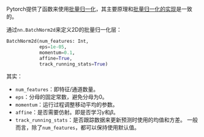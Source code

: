 Pytorch提供了函数来使用[批量归一化](批量归一化.md)，其主要原理和[批量归一化的实现](批量归一化的实现.md)是一致的。

通过`nn.BatchNorm2d`来定义2D的批量归一化层：
```python
BatchNorm2d(num_features: Int,
			eps=1e-05,
			momentum=0.1,
			affine=True,
			track_running_stats=True)
```
其实：
- `num_features`：即特征/通道数量。
- `eps`：分母的固定常数，避免分母为0。
- `momentum`：运行过程调整移动平均的参数。
- `affine`：是否需要仿射。即是否学习$\gamma$和$\beta$。
- `track_running_stats`：是否跟踪数据来更新预测时使用的均值和方差。
一般而言，除了`num_features`，都可以保持使用默认值。
